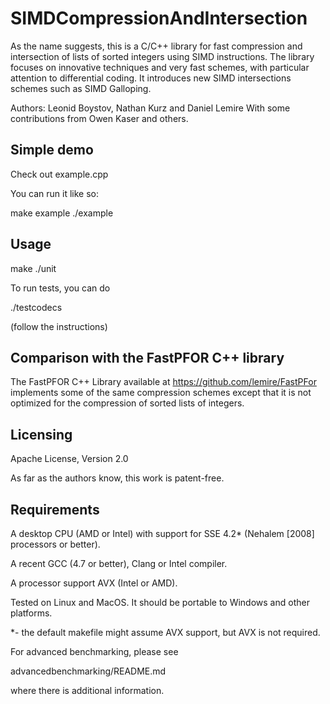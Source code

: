 SIMDCompressionAndIntersection
======================

As the name suggests, this is a C/C++ library for fast
compression and intersection of lists of sorted integers using
SIMD instructions. The library focuses on innovative techniques
and very fast schemes, with particular attention to differential
coding. It introduces new SIMD intersections schemes such as
SIMD Galloping.

Authors: Leonid Boystov, Nathan Kurz and Daniel Lemire
With some contributions from Owen Kaser and others.

Simple demo
------------------------

Check out example.cpp

You can run it like so:

make example
./example

Usage
------------------------

make
./unit

To run tests, you can do 

./testcodecs

(follow the instructions)



Comparison with the FastPFOR C++ library
-----------------------------------------

The FastPFOR C++ Library available at https://github.com/lemire/FastPFor
implements some of the same compression schemes except that
it is not optimized for the compression of sorted lists of integers.


Licensing
------------------------

Apache License, Version 2.0

As far as the authors know, this work is patent-free.

Requirements
------------------------

A desktop CPU (AMD or Intel) with support for SSE 4.2* (Nehalem [2008] processors or better). 

A recent GCC (4.7 or better), Clang or Intel compiler.

A processor support AVX (Intel or AMD).

Tested on Linux and MacOS. It should be portable to Windows and other platforms.


*- the default makefile might assume AVX support, but AVX is not required.

For advanced benchmarking, please see

advancedbenchmarking/README.md

where there is additional information.
